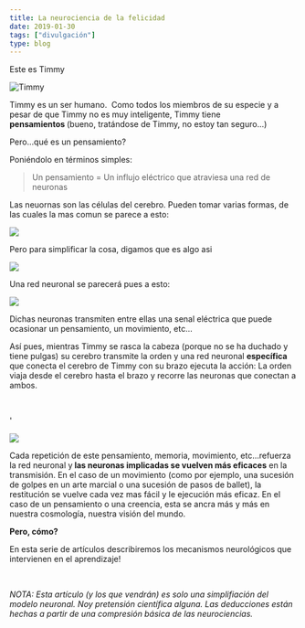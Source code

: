 ```yaml
---
title: La neurociencia de la felicidad
date: 2019-01-30
tags: ["divulgación"]
type: blog
---
```


Este es Timmy
  
![Timmy](media/timothy.png) 

Timmy es un ser humano. &nbsp;Como todos los miembros de su especie y a pesar de que Timmy no es muy inteligente, Timmy tiene <b>pensamientos&nbsp;</b>(bueno, tratándose de Timmy, no estoy tan seguro...)&nbsp;</p><p>Pero...qué es un pensamiento?</p><p>Poniéndolo en términos simples:<br></p><blockquote><p>Un pensamiento = Un influjo eléctrico que atraviesa una red de neuronas</p></blockquote><p>Las neuornas son las células del cerebro. Pueden tomar varias formas, de las cuales la mas comun se parece a esto:</p>
 
![](media/neurone-1536619765.png)


Pero para simplificar la cosa, digamos que es algo asi

![](media/neurone-simple.png)


Una red neuronal se parecerá pues a esto:

![](media/resaux.png)

Dichas neuronas transmiten entre ellas una senal eléctrica que puede ocasionar un pensamiento, un movimiento, etc...<br></p><p>Así pues, mientras Timmy se rasca la cabeza (porque no se ha duchado y tiene pulgas) su cerebro transmite la orden y una red neuronal <b>específica</b> que conecta el cerebro de Timmy con su brazo ejecuta la acción: La orden viaja desde el cerebro hasta el brazo y recorre las neuronas que conectan a ambos.</p><p><br></p>'

![](media/timmy.png)

Cada repetición de este pensamiento, memoria, movimiento, etc...refuerza la red neuronal y<b> las neuronas implicadas se vuelven más eficaces</b> en la transmisión. En el caso de un movimiento (como por ejemplo, una sucesión de golpes en un arte marcial o una sucesión de pasos de ballet), la restitución se vuelve cada vez mas fácil y le ejecución más eficaz. En el caso de un pensamiento o una creencia, esta se ancra más y más en nuestra cosmología, nuestra visión del mundo.</p><p><b>Pero, cómo?</b></p><p>En esta serie de artículos describiremos los mecanismos neurológicos que intervienen en el aprendizaje!</p><p><br></p><p><i>NOTA: Esta artículo (y los que vendr</i><i>án)</i><i>&nbsp;es solo una simplifiación del modelo neuronal. Noy pretensión científica alguna. Las deducciones están hechas a partir de una compresión básica de las neurociencias.</i></p><p>


